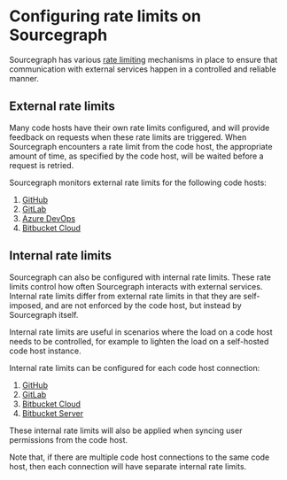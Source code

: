 # Configuring rate limits on Sourcegraph

Sourcegraph has various [rate limiting](../external_service#rate-limits) mechanisms in place to ensure that communication with external services happen in a controlled and reliable manner.

## External rate limits

Many code hosts have their own rate limits configured, and will provide feedback on requests when these rate limits are triggered. When Sourcegraph encounters a rate limit from the code host, the appropriate amount of time, as specified by the code host, will be waited before a request is retried.

Sourcegraph monitors external rate limits for the following code hosts:

1. [GitHub](../external_service/github.md#github-com-rate-limits)
2. [GitLab](../external_service/gitlab.md#gitlab-com-rate-limits)
3. [Azure DevOps](../external_service/azuredevops.md#azure-devops-rate-limits)
4. [Bitbucket Cloud](../external_service/bitbucket_cloud.md#bitbucket-cloud-rate-limits)

## Internal rate limits

Sourcegraph can also be configured with internal rate limits. These rate limits control how often Sourcegraph interacts with external services. Internal rate limits differ from external rate limits in that they are self-imposed, and are not enforced by the code host, but instead by Sourcegraph itself.

Internal rate limits are useful in scenarios where the load on a code host needs to be controlled, for example to lighten the load on a self-hosted code host instance.

Internal rate limits can be configured for each code host connection:

1. [GitHub](../external_service/github.md#rateLimit)
2. [GitLab](../external_service/gitlab.md#rateLimit)
3. [Bitbucket Cloud](../external_service/bitbucket_cloud#rateLimit)
4. [Bitbucket Server](../external_service/bitbucket_server#rateLimit)

These internal rate limits will also be applied when syncing user permissions from the code host.

Note that, if there are multiple code host connections to the same code host, then each connection will have separate internal rate limits.
